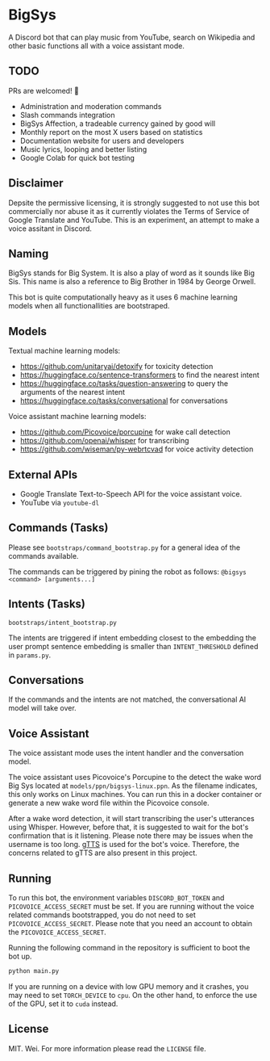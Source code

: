 # BigSys

A Discord bot that can play music from YouTube, search on Wikipedia and other basic functions all with a voice assistant mode.

## TODO

PRs are welcomed! 🙏

- Administration and moderation commands
- Slash commands integration
- BigSys Affection, a tradeable currency gained by good will
- Monthly report on the most X users based on statistics
- Documentation website for users and developers
- Music lyrics, looping and better listing
- Google Colab for quick bot testing

## Disclaimer

Depsite the permissive licensing, it is strongly suggested to not use this bot commercially nor abuse it as it currently violates the Terms of Service of Google Translate and YouTube. This is an experiment, an attempt to make a voice assitant in Discord.

## Naming

BigSys stands for Big System. It is also a play of word as it sounds like Big Sis. This name is also a reference to Big Brother in 1984 by George Orwell.

This bot is quite computationally heavy as it uses 6 machine learning models when all functionallities are bootstraped.

## Models

Textual machine learning models:
- https://github.com/unitaryai/detoxify for toxicity detection
- https://huggingface.co/sentence-transformers to find the nearest intent
- https://huggingface.co/tasks/question-answering to query the arguments of the nearest intent
- https://huggingface.co/tasks/conversational for conversations

Voice assistant machine learning models:
- https://github.com/Picovoice/porcupine for wake call detection
- https://github.com/openai/whisper for transcribing
- https://github.com/wiseman/py-webrtcvad for voice activity detection

## External APIs

- Google Translate Text-to-Speech API for the voice assistant voice.
- YouTube via `youtube-dl`

## Commands (Tasks) 

Please see `bootstraps/command_bootstrap.py`
for a general idea of the commands available.

The commands can be triggered by pining the robot as follows: `@bigsys <command> [arguments...]`

## Intents (Tasks)

`bootstraps/intent_bootstrap.py`

The intents are triggered if intent embedding closest to the embedding the user prompt sentence embedding is smaller than `INTENT_THRESHOLD` defined in `params.py`.

## Conversations

If the commands and the intents are not matched, the conversational AI model will take over.

## Voice Assistant

The voice assistant mode uses the intent handler and the conversation model.

The voice assistant uses Picovoice's Porcupine to the detect the wake word Big Sys located at `models/ppn/bigsys-linux.ppn`. As the filename indicates, this only works on Linux machines. You can run this in a docker container or generate a new wake word file within the Picovoice console.

After a wake word detection, it will start transcribing the user's utterances using Whisper. However, before that, it is suggested to wait for the bot's confirmation that is it listening. Please note there may be issues when the username is too long. [gTTS](https://github.com/pndurette/gTTS) is used for the bot's voice. Therefore, the concerns related to gTTS are also present in this project.

## Running

To run this bot, the environment variables `DISCORD_BOT_TOKEN` and `PICOVOICE_ACCESS_SECRET` must be set. If you are running without the voice related commands bootstrapped, you do not need to set `PICOVOICE_ACCESS_SECRET`. Please note that you need an account to obtain the `PICOVOICE_ACCESS_SECRET`.

Running the following command in the repository is sufficient to boot the bot up.

```sh
python main.py
```

If you are running on a device with low GPU memory and it crashes, you may need to set `TORCH_DEVICE` to `cpu`. On the other hand, to enforce the use of the GPU, set it to `cuda` instead.

## License

MIT. Wei. For more information please read the `LICENSE` file.